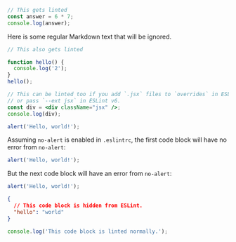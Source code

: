 ```js
// This gets linted
const answer = 6 * 7;
console.log(answer);
```

Here is some regular Markdown text that will be ignored.

```js
// This also gets linted

function hello() {
  console.log('2');
}
hello();
```

```jsx
// This can be linted too if you add `.jsx` files to `overrides` in ESLint v7
// or pass `--ext jsx` in ESLint v6.
const div = <div className="jsx" />;
console.log(div);
```

```js
alert('Hello, world!');
```

Assuming `no-alert` is enabled in `.eslintrc`, the first code block will have no error from `no-alert`:

<!-- eslint-env browser -->
<!-- eslint-disable no-alert -->

```js
alert('Hello, world!');
```

But the next code block will have an error from `no-alert`:

<!-- eslint-env browser -->

```js
alert('Hello, world!');
```

```json
{
  // This code block is hidden from ESLint.
  "hello": "world"
}
```

```js
console.log('This code block is linted normally.');
```
